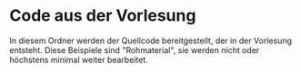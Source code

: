 # Code aus der Vorlesung

In diesem Ordner werden der Quellcode bereitgestellt, der in der Vorlesung
entsteht.
Diese Beispiele sind "Rohmaterial", sie werden nicht oder höchstens minimal weiter
bearbeitet.
